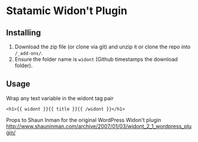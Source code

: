 Statamic Widon't Plugin
================================

## Installing
1. Download the zip file (or clone via git) and unzip it or clone the repo into `/_add-ons/`.
2. Ensure the folder name is `widont` (Github timestamps the download folder).


## Usage

Wrap any text variable in the widont tag pair
    
    <h1>{{ widont }}{{ title }}{{ /widont }}</h1>


Props to Shaun Inman for the original WordPress Widon't plugin
http://www.shauninman.com/archive/2007/01/03/widont_2_1_wordpress_plugin/